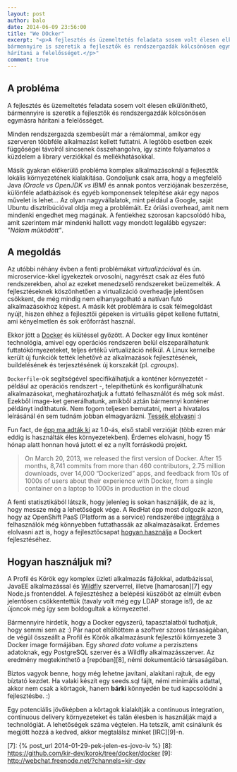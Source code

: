 ```yaml
---
layout: post
author: balo
date: 2014-06-09 23:56:00
title: "We DOcker"
excerpt: "<p>A fejlesztés és üzemeltetés feladata sosem volt élesen elkülöníthető,
bármennyire is szeretik a fejlesztők és rendszergazdák kölcsönösen egymásra
hárítani a felelősséget.</p>"
comment: true
---
```


## A probléma

A fejlesztés és üzemeltetés feladata sosem volt élesen elkülöníthető,
bármennyire is szeretik a fejlesztők és rendszergazdák kölcsönösen egymásra
hárítani a felelősséget.

Minden rendszergazda szembesült már a rémálommal, amikor egy szerveren többféle
alkalmazást kellett futtatni. A legtöbb esetben ezek függőségei távolról sincsenek
összehangolva, így szinte folyamatos a küzdelem a library verziókkal és mellékhatásokkal.

Másik gyakran előkerülő probléma komplex alkalmazásoknál a fejlesztők lokális
környezetének kialakítása. Gondoljunk csak arra, hogy a megfelelő
Java _(Oracle vs OpenJDK vs IBM)_ és annak pontos verziójának beszerzése,
különféle adatbázisok és egyéb komponensek telepítése akár egy napos művelet is lehet...
Az olyan nagyvállalatok, mint például a Google, saját Ubuntu disztribúcióval
oldja meg a problémáit. Ez óriási overhead, amit nem mindenki engedhet meg magának.
A fentiekhez szorosan kapcsolódó hiba, amit szerintem már mindenki hallott
vagy mondott legalább egyszer: _"Nálam működött"_.

## A megoldás

Az utóbbi néhány évben a fenti problémákat _virtualizációval_ és ún. microservice-kkel
igyekeztek orvosolni, nagyrészt csak az éles futó rendszerekben, ahol az ezeket menedzselő
rendszereket beüzemelték. A fejlesztéseknek köszönhetően a virtualizáció overheadje
jelentősen csökkent, de még mindig nem elhanyagolható a natívan futó alkalmazásokhoz képest.
A másik két problémára is csak félmegoldást nyújt, hiszen ehhez a fejlesztői gépeken is virtuális
gépet kellene futtatni, ami kényelmetlen és sok erőforrást használ.

Ekkor jött a [Docker][1] és kiütéssel győzött.
A Docker egy linux konténer technológia, amivel egy operációs rendszeren belül elszeparálhatunk
futtatókörnyezeteket, teljes értékű virtualizáció nélkül. A Linux kernelbe került új funkciók
tették lehetővé az alkalmazások fejlesztésének, buildelésének és terjesztésének új
korszakát (pl. _cgroups_).

`Dockerfile`-ok segítségével specifikálhatjuk a konténer környezetét - például az
operációs rendszert -, telepíthetünk és konfigurálhatunk alkalmazásokat, meghatározhatjuk
a futtató felhasználót és még sok mást. Ezekből image-ket generálhatunk, amikből aztán
bármennyi konténer példányt indíthatunk. Nem fogom teljesen bemutatni, mert a hivatalos
leírásánál én sem tudnám jobban elmagyarázni. [Tessék elolvasni][2] :)

Fun fact, de [épp ma adták ki][3] az 1.0-ás, első stabil verzióját (több ezren már
eddig is használták éles környezetekben). Érdemes elolvasni, hogy 15 hónap alatt
honnan hová jutott el ez a nyílt forráskodú projekt.

> On March 20, 2013, we released the first version of Docker.
> After 15 months, 8,741 commits from more than 460 contributors, 2.75 million downloads, over 14,000 “Dockerized” apps, and feedback from 10s of 1000s of users about their experience with Docker, from a single container on a laptop to 1000s in production in the cloud

A fenti statisztikából látszik, hogy jelenleg is sokan használják, de az is,
hogy messze még a lehetőségek vége. A RedHat épp most dolgozik azon, hogy az
OpenShift PaaS (Platform as a service) rendszerébe [integrálva][4] a felhasználók
még könnyebben futtathassák az alkalmazásaikat.
Érdemes elolvasni azt is, hogy a fejlesztőcsapat [hogyan használja][5] a
Dockert fejlesztéséhez.

## Hogyan használjuk mi?

A Profil és Körök egy komplex üzleti alkalmazás fájlokkal, adatbázissal, JavaEE alkalmazással
és [Wildfly][6] szerverrel, illetve [hamarosan][7] egy Node.js frontenddel. A fejlesztéshez
a belépési küszöböt az elmúlt évben jelentősen csökkentettük (tavaly volt még egy LDAP storage is!),
de az újoncok még így sem boldogultak a környezettel.

Bármennyire hirdetik, hogy a Docker egyszerű, tapasztalatból tudhatjuk, hogy semmi sem az :)
Pár napot eltöltöttem a szoftver szoros társaságában, de végül összeállt a Profil és Körök
alkalmazásunk fejlesztői környezete 3 Docker image formájában. Egy _shared data volume_ a
perzisztens adatoknak, egy PostgreSQL szerver és a Wildfly alkalmazásszerver.
Az eredmény megtekinthető a [repóban][8], némi dokumentáció társaságában.

Biztos vagyok benne, hogy még lehetne javítani, alakítani rajtuk, de egy bíztató kezdet.
Ha valaki készít egy seeds.sql fájlt, némi minimális adattal, akkor nem csak a körtagok,
hanem **bárki** könnyedén be tud kapcsolódni a fejlesztésbe. :)

Egy potenciális jövőképben a körtagok kialakítják a continuous integration, continuous
delivery környezeteket és talán élesben is használják majd a technológiát.
A lehetőségek száma végtelen. Ha tetszik, amit csinálunk és megjött hozzá a kedved,
akkor megtalálsz minket [IRC][9]-n.

[1]: http://www.docker.com
[2]: http://www.docker.com/whatisdocker/
[3]: http://blog.docker.com/2014/06/its-here-docker-1-0/
[4]: https://www.openshift.com/blogs/containers-certifications-docker-openshift-and-why-it-all-matters
[5]: https://www.openshift.com/blogs/how-docker-changed-the-way-we-develop-and-release-openshift-online
[6]: http://wildfly.org

[7]: {% post_url 2014-01-29-pek-jelen-es-jovo-iv %}
[8]: https://github.com/kir-dev/korok/tree/docker/docker
[9]: http://webchat.freenode.net/?channels=kir-dev
